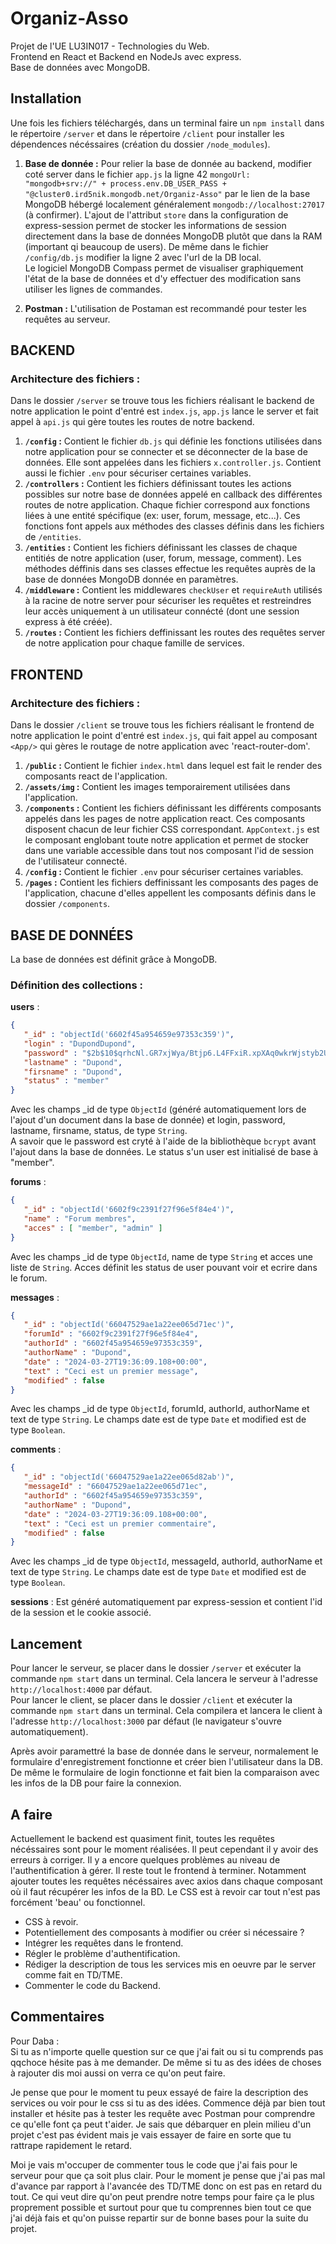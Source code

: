 # Organiz-Asso

Projet de l'UE LU3IN017 - Technologies du Web.  
Frontend en React et Backend en NodeJs avec express.  
Base de données avec MongoDB.

## Installation

Une fois les fichiers téléchargés, dans un terminal faire un `npm install` dans le répertoire `/server` et dans le répertoire `/client` pour installer les dépendences nécéssaires (création du dossier `/node_modules`).

1. **Base de donnée :** Pour relier la base de donnée au backend, modifier coté server dans le fichier `app.js` la ligne 42 `mongoUrl: "mongodb+srv://" + process.env.DB_USER_PASS + "@cluster0.ird5nik.mongodb.net/Organiz-Asso"` par le lien de la base MongoDB hébergé localement généralement `mongodb://localhost:27017` (à confirmer). L'ajout de l'attribut `store` dans la configuration de express-session permet de stocker les informations de session directement dans la base de données MongoDB plutôt que dans la RAM (important qi beaucoup de users). De même dans le fichier `/config/db.js` modifier la ligne 2 avec l'url de la DB local.  
Le logiciel MongoDB Compass permet de visualiser graphiquement l'état de la base de données et d'y effectuer des modification sans utiliser les lignes de commandes.
   
2.  **Postman :** L'utilisation de Postaman est recommandé pour tester les requêtes au serveur.


## BACKEND

### Architecture des fichiers :
Dans le dossier `/server` se trouve tous les fichiers réalisant le backend de notre application le point d'entré est `index.js`, `app.js` lance le server et fait appel à `api.js` qui gère toutes les routes de notre backend.
1. **`/config` :** Contient le fichier `db.js` qui définie les fonctions utilisées dans notre application pour se connecter et se déconnecter de la base de données. Elle sont appelées dans les fichiers `x.controller.js`. Contient aussi le fichier `.env` pour sécuriser certaines variables.
2. **`/controllers` :** Contient les fichiers définissant toutes les actions possibles sur notre base de données appelé en callback des différentes routes de notre application. Chaque fichier correspond aux fonctions liées à une entité spécifique (ex: user, forum, message, etc...). Ces fonctions font appels aux méthodes des classes définis dans les fichiers de `/entities`.
3. **`/entities` :** Contient les fichiers définissant les classes de chaque entitiés de notre application (user, forum, message, comment). Les méthodes déffinis dans ses classes effectue les requêtes auprès de la base de données MongoDB donnée en paramètres.
4. **`/middleware` :** Contient les middlewares `checkUser` et `requireAuth` utilisés à la racine de notre server pour sécuriser les requêtes et restreindres leur accès uniquement à un utilisateur connécté (dont une session express à été créée).
5. **`/routes` :** Contient les fichiers deffinissant les routes des requêtes server de notre application pour chaque famille de services.


## FRONTEND

### Architecture des fichiers :
Dans le dossier `/client` se trouve tous les fichiers réalisant le frontend de notre application le point d'entré est `index.js`, qui fait appel au composant `<App/>` qui gères le routage de notre application avec 'react-router-dom'.
1. **`/public` :** Contient le fichier `index.html` dans lequel est fait le render des composants react de l'application.
2. **`/assets/img` :** Contient les images temporairement utilisées dans l'application.
3. **`/components` :** Contient les fichiers définissant les différents composants appelés dans les pages de notre application react. Ces composants disposent chacun de leur fichier CSS correspondant. `AppContext.js` est le composant englobant toute notre application et permet de stocker dans une variable accessible dans tout nos composant l'id de session de l'utilisateur connecté. 
4. **`/config` :** Contient le fichier `.env` pour sécuriser certaines variables.
5. **`/pages` :** Contient les fichiers deffinissant les composants des pages de l'application, chacune d'elles appellent les composants définis dans le dossier `/components`.


## BASE DE DONNÉES
La base de données est définit grâce à MongoDB.

### Définition des collections :

**users** : 
```json
{
   "_id" : "objectId('6602f45a954659e97353c359')",
   "login" : "DupondDupond",
   "password" : "$2b$10$qrhcNl.GR7xjWya/Btjp6.L4FFxiR.xpXAq0wkrWjstyb2UtQLnp.",
   "lastname" : "Dupond",
   "firsname" : "Dupond",
   "status" : "member"
}
```
Avec les champs _id de type `ObjectId` (généré automatiquement lors de l'ajout d'un document dans la base de donnée) et login, password, lastname, firsname, status, de type `String`.  
A savoir que le password est cryté à l'aide de la bibliothèque `bcrypt` avant l'ajout dans la base de données.  Le status s'un user est initialisé de base à "member".

**forums** : 
```json
{
   "_id" : "objectId('6602f9c2391f27f96e5f84e4')",
   "name" : "Forum membres",
   "acces" : [ "member", "admin" ]
}
```
Avec les champs _id de type `ObjectId`, name de type `String` et acces une liste de `String`.  Acces définit les status de user pouvant voir et ecrire dans le forum.  

**messages** : 
```json
{
   "_id" : "objectId('66047529ae1a22ee065d71ec')",
   "forumId" : "6602f9c2391f27f96e5f84e4",
   "authorId" : "6602f45a954659e97353c359",
   "authorName" : "Dupond",
   "date" : "2024-03-27T19:36:09.108+00:00",
   "text" : "Ceci est un premier message",
   "modified" : false
}
```
Avec les champs _id de type `ObjectId`, forumId, authorId, authorName et text de type `String`. Le champs date est de type `Date` et modified est de type `Boolean`.  

**comments** : 
```json
{
   "_id" : "objectId('66047529ae1a22ee065d82ab')",
   "messageId" : "66047529ae1a22ee065d71ec",
   "authorId" : "6602f45a954659e97353c359",
   "authorName" : "Dupond",
   "date" : "2024-03-27T19:36:09.108+00:00",
   "text" : "Ceci est un premier commentaire",
   "modified" : false
}
```
Avec les champs _id de type `ObjectId`, messageId, authorId, authorName et text de type `String`. Le champs date est de type `Date` et modified est de type `Boolean`.    

**sessions** : Est généré automatiquement par express-session et contient l'id de la session et le cookie associé.  


## Lancement

Pour lancer le serveur, se placer dans le dossier `/server` et exécuter la commande `npm start` dans un terminal. Cela lancera le serveur à l'adresse `http://localhost:4000` par défaut.  
Pour lancer le client, se placer dans le dossier `/client` et exécuter la commande `npm start` dans un terminal. Cela compilera et lancera le client à l'adresse `http://localhost:3000` par défaut (le navigateur s'ouvre automatiquement).  

Après avoir paramettré la base de donnée dans le serveur, normalement le formulaire d'enregistrement fonctionne et créer bien l'utilisateur dans la DB. De même le formulaire de login fonctionne et fait bien la comparaison avec les infos de la DB pour faire la connexion.

## A faire
Actuellement le backend est quasiment finit, toutes les requêtes nécéssaires sont pour le moment réalisées. Il peut cependant il y avoir des erreurs à corriger. Il y a encore quelques problèmes au niveau de l'authentification à gérer.
Il reste tout le frontend à terminer. Notamment ajouter toutes les requêtes nécéssaires avec axios dans chaque composant où il faut récupérer les infos de la BD. Le CSS est à revoir car tout n'est pas forcément 'beau' ou fonctionnel.

- CSS à revoir.
- Potentiellement des composants à modifier ou créer si nécessaire ?
- Intégrer les requêtes dans le frontend.
- Régler le problème d'authentification.
- Rédiger la description de tous les services mis en oeuvre par le server comme fait en TD/TME.
- Commenter le code du Backend.

## Commentaires
Pour Daba :  
Si tu as n'importe quelle question sur ce que j'ai fait ou si tu comprends pas qqchoce hésite pas à me demander. De même si tu as des idées de choses à rajouter dis moi aussi on verra ce qu'on peut faire.  

Je pense que pour le moment tu peux essayé de faire la description des services ou voir pour le css si tu as des idées. Commence déjà par bien tout installer et hésite pas à tester les requête avec Postman pour comprendre ce qu'elle font ça peut t'aider. Je sais que débarquer en plein milieu d'un projet c'est pas évident mais je vais essayer de faire en sorte que tu rattrape rapidement le retard.    

Moi je vais m'occuper de commenter tous le code que j'ai fais pour le serveur pour que ça soit plus clair. Pour le moment je pense que j'ai pas mal d'avance par rapport à l'avancée des TD/TME donc on est pas en retard du tout. Ce qui veut dire qu'on peut prendre notre temps pour faire ça le plus proprement possible et surtout pour que tu comprennes bien tout ce que j'ai déjà fais et qu'on puisse repartir sur de bonne bases pour la suite du projet.
